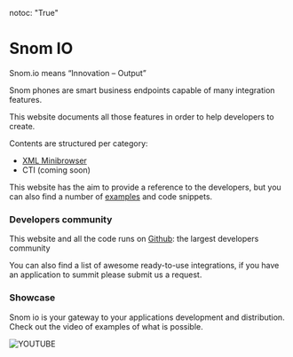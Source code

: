 notoc: "True"

# Snom IO

Snom.io means “Innovation – Output”

Snom phones are smart business endpoints capable of many integration features.

This website documents all those features in order to help developers to create.

Contents are structured per category:

* [XML Minibrowser](xml_minibrowser/index.md)
* CTI (coming soon)

This website has the aim to provide a reference to the developers, but you can also find a number of [examples](xml_minibrowser/examples/index.md) and code snippets.

### Developers community

This website and all the code runs on [Github](https://www.github.com): the largest developers community

You can also find a list of awesome ready-to-use integrations, if you have an application to summit please submit us a request.

### Showcase

Snom io is your gateway to your applications development and distribution.
Check out the video of examples of what is possible.

![YOUTUBE](jWISCXHhBTE)
